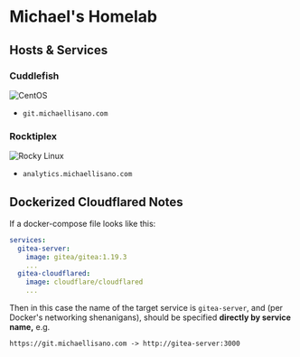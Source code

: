 # Michael's Homelab

## Hosts & Services

### Cuddlefish

![CentOS](https://img.shields.io/badge/centos%207-002260?style=for-the-badge&logo=centos&logoColor=F0F0F0)

- `git.michaellisano.com`

### Rocktiplex

![Rocky Linux](https://img.shields.io/badge/-Rocky%20Linux%209-%2310B981?style=for-the-badge&logo=rockylinux&logoColor=white)

- `analytics.michaellisano.com`

## Dockerized Cloudflared Notes

If a docker-compose file looks like this:

```yaml
services:
  gitea-server:
    image: gitea/gitea:1.19.3
    ...
  gitea-cloudflared:
    image: cloudflare/cloudflared
    ...
```

Then in this case the name of the target service is `gitea-server`, and (per Docker's networking shenanigans), should be specified **directly by service name,** e.g.

```
https://git.michaellisano.com -> http://gitea-server:3000
```

